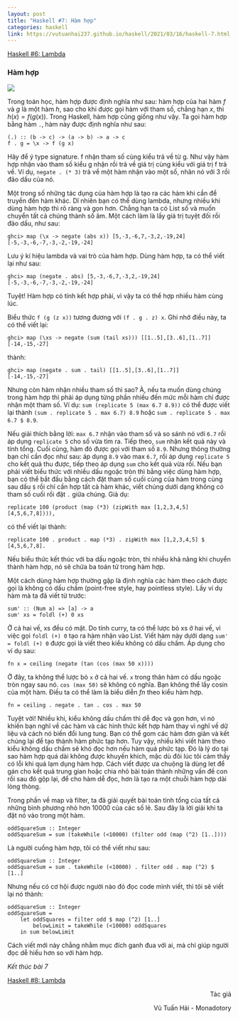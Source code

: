 ```yaml
---
layout: post
title: "Haskell #7: Hàm hợp"
categories: haskell
link: https://vutuanhai237.github.io/haskell/2021/03/16/haskell-7.html
---
```


[Haskell #6: Lambda](https://vutuanhai237.github.io/haskell/2021/03/15/haskell-5.html)

### **Hàm hợp**

![](https://upload.wikimedia.org/wikipedia/commons/thumb/b/ba/Absolute_value_composition.svg/220px-Absolute_value_composition.svg.png)

Trong toán học, hàm hợp được định nghĩa như sau: hàm hợp của hai hàm $f$ và $g$ là một hàm $h$, sao cho khi được gọi hàm với tham số, chẳng hạn $x$, thì $h(x)=f(g(x))$. Trong Haskell, hàm hợp cũng giống như vậy. Ta gọi hàm hợp bằng hàm `.`, hàm này được định nghĩa như sau:
```
(.) :: (b -> c) -> (a -> b) -> a -> c
f . g = \x -> f (g x)
```
Hãy để ý type signature. f nhận tham số cùng kiểu trả về từ g. Như vậy hàm hợp nhận vào tham số kiểu g nhận rồi trả về giá trị cùng kiểu với giá trị f trả về. Ví dụ, `negate . (* 3)` trả về một hàm nhận vào một số, nhân nó với 3 rồi đảo dấu của nó.

Một trong số những tác dụng của hàm hợp là tạo ra các hàm khi cần để truyền đến hàm khác. Dĩ nhiên bạn có thể dùng lambda, nhưng nhiều khi dùng hàm hợp thì rõ ràng và gọn hơn. Chẳng hạn ta có List số và muốn chuyển tất cả chúng thành số âm. Một cách làm là lấy giá trị tuyệt đối rồi đảo dấu, như sau:
```
ghci> map (\x -> negate (abs x)) [5,-3,-6,7,-3,2,-19,24]
[-5,-3,-6,-7,-3,-2,-19,-24]
```
Lưu ý kí hiệu lambda và vai trò của hàm hợp. Dùng hàm hợp, ta có thể viết lại như sau:
```
ghci> map (negate . abs) [5,-3,-6,7,-3,2,-19,24]
[-5,-3,-6,-7,-3,-2,-19,-24]
```
Tuyệt! Hàm hợp có tính kết hợp phải, vì vậy ta có thể hợp nhiều hàm cùng lúc.

Biểu thức `f (g (z x))` tương đương với `(f . g . z) x`. Ghi nhớ điều này, ta có thể viết lại:
```
ghci> map (\xs -> negate (sum (tail xs))) [[1..5],[3..6],[1..7]]
[-14,-15,-27]
```
thành:
```
ghci> map (negate . sum . tail) [[1..5],[3..6],[1..7]]
[-14,-15,-27]
```
Nhưng còn hàm nhận nhiều tham số thì sao? À, nếu ta muốn dùng chúng trong hàm hợp thì phải áp dụng từng phần nhiều đến mức mỗi hàm chỉ được nhận một tham số. Ví dụ: 
`sum (replicate 5 (max 6.7 8.9))` 
có thể được viết lại thành 
`(sum . replicate 5 . max 6.7) 8.9`
hoặc 
`sum . replicate 5 . max 6.7 $ 8.9`.

Nếu giải thích bằng lời: `max 6.7` nhận vào tham số và so sánh nó với `6.7` rồi áp dụng `replicate 5` cho số vừa tìm ra. Tiếp theo, `sum` nhận kết quả này và tính tổng. Cuối cùng, hàm đó được gọi với tham số `8.9`. Nhưng thông thường bạn chỉ cần đọc như sau: áp dụng `8.9` vào max `6.7`, rồi áp dụng `replicate 5` cho kết quả thu được, tiếp theo áp dụng `sum` cho kết quả vừa rồi. Nếu bạn phải viết biểu thức với nhiều dấu ngoặc tròn thì bằng việc dùng hàm hợp, bạn có thể bắt đầu bằng cách đặt tham số cuối cùng của hàm trong cùng sau dấu `$` rồi chỉ cần hợp tất cả hàm khác, viết chúng dưới dạng không có tham số cuối rồi đặt `.` giữa chúng. Giả dụ:
```
replicate 100 (product (map (*3) (zipWith max [1,2,3,4,5] [4,5,6,7,8]))), 
```
có thể viết lại thành: 
```
replicate 100 . product . map (*3) . zipWith max [1,2,3,4,5] $ [4,5,6,7,8]. 
```
Nếu biểu thức kết thúc với ba dấu ngoặc tròn, thì nhiều khả năng khi chuyển thành hàm hợp, nó sẽ chứa ba toán tử trong hàm hợp.

Một cách dùng hàm hợp thường gặp là định nghĩa các hàm theo cách được gọi là không có dấu chấm (point-free style, hay pointless style). Lấy ví dụ hàm mà ta đã viết từ trước:
```
sum' :: (Num a) => [a] -> a   
sum' xs = foldl (+) 0 xs
```
Ở cả hai vế, xs đều có mặt. Do tính curry, ta có thể lược bỏ xs ở hai vế, vì việc gọi `foldl (+) 0` tạo ra hàm nhận vào List. Viết hàm này dưới dạng `sum' = foldl (+) 0` được gọi là viết theo kiểu không có dấu chấm. Áp dụng cho ví dụ sau:
```
fn x = ceiling (negate (tan (cos (max 50 x))))
```
Ở đây, ta không thể lược bỏ `x` ở cả hai vế. `x` trong thân hàm có dấu ngoặc tròn ngay sau nó. `cos (max 50)` sẽ không có nghĩa. Bạn không thể lấy cosin của một hàm. Điều ta có thể làm là biểu diễn $fn$ theo kiểu hàm hợp.
```
fn = ceiling . negate . tan . cos . max 50
```
Tuyệt vời! Nhiều khi, kiểu không dấu chấm thì dễ đọc và gọn hơn, vì nó khiến bạn nghĩ về các hàm và các hình thức kết hợp hàm thay vì nghĩ về dữ liệu và cách nó biến đổi lung tung. Bạn có thể gom các hàm đơn giản và kết chúng lại để tạo thành hàm phức tạp hơn. Tuy vậy, nhiều khi viết hàm theo kiểu không dấu chấm sẽ khó đọc hơn nếu hàm quá phức tạp. Đó là lý do tại sao hàm hợp quá dài không được khuyến khích, mặc dù đôi lúc tôi cảm thấy có lỗi khi quá lạm dụng hàm hợp. Cách viết được ưa chuộng là dùng let để gán cho kết quả trung gian hoặc chia nhỏ bài toán thành những vấn đề con rồi sau đó gộp lại, để cho hàm dễ đọc, hơn là tạo ra một chuỗi hàm hợp dài lòng thòng.

Trong phần về map và filter, ta đã giải quyết bài toán tính tổng của tất cả những bình phương nhỏ hơn 10000 của các số lẻ. Sau đây là lời giải khi ta đặt nó vào trong một hàm.
```
oddSquareSum :: Integer
oddSquareSum = sum (takeWhile (<10000) (filter odd (map (^2) [1..])))
```
Là người cuồng hàm hợp, tôi có thể viết như sau:
```
oddSquareSum :: Integer
oddSquareSum = sum . takeWhile (<10000) . filter odd . map (^2) $ [1..]
```
Nhưng nếu có cơ hội được người nào đó đọc code mình viết, thì tôi sẽ viết lại nó thành:
```
oddSquareSum :: Integer
oddSquareSum = 
    let oddSquares = filter odd $ map (^2) [1..]
        belowLimit = takeWhile (<10000) oddSquares
    in sum belowLimit
```
Cách viết mới này chẳng nhằm mục đích ganh đua với ai, mà chỉ giúp người đọc dễ hiểu hơn so với hàm hợp.

*Kết thúc bài 7*

[Haskell #8: Lambda](https://vutuanhai237.github.io/haskell/2021/03/15/haskell-6.html)

<p style="text-align: right">Tác giả</p>

<p style="text-align: right;">
Vũ Tuấn Hải - Monadotory
</p>